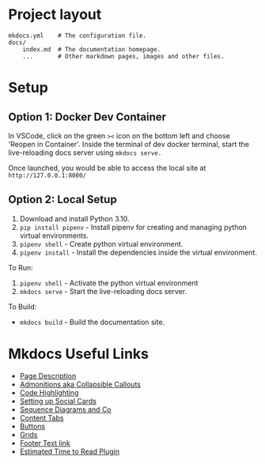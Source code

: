 # Project layout

    mkdocs.yml    # The configuration file.
    docs/
        index.md  # The documentation homepage.
        ...       # Other markdown pages, images and other files.

# Setup

## Option 1: Docker Dev Container

In VSCode, click on the green `><` icon on the bottom left and choose 'Reopen in Container'. Inside the terminal of dev docker terminal, start the live-reloading docs server using `mkdocs serve.` 

Once launched, you would be able to access the local site at `http://127.0.0.1:8000/`

## Option 2: Local Setup

1. Download and install Python 3.10. 
2. `pip install pipenv` - Install pipenv for creating and managing python virtual environments.
3. `pipenv shell` - Create python virtual environment.
4. `pipenv install` - Install the dependencies inside the virtual environment.

To Run:

1. `pipenv shell` - Activate the python virtual environment
2. `mkdocs serve` - Start the live-reloading docs server.

To Build:

- `mkdocs build` - Build the documentation site.

# Mkdocs Useful Links
- [Page Description](https://squidfunk.github.io/mkdocs-material/reference/#setting-the-page-description)
- [Admonitions aka Collapsible Callouts](https://squidfunk.github.io/mkdocs-material/reference/admonitions/)
- [Code Highlighting](https://squidfunk.github.io/mkdocs-material/reference/code-blocks/#usage)
- [Setting up Social Cards](https://squidfunk.github.io/mkdocs-material/setup/setting-up-social-cards/)
- [Sequence Diagrams and Co](https://squidfunk.github.io/mkdocs-material/reference/diagrams/)
- [Content Tabs](https://squidfunk.github.io/mkdocs-material/reference/content-tabs/)
- [Buttons](https://squidfunk.github.io/mkdocs-material/reference/buttons/)
- [Grids](https://squidfunk.github.io/mkdocs-material/reference/grids/)
- [Footer Text link](https://github.com/squidfunk/mkdocs-material/issues/5134#issuecomment-1453316243)
- [Estimated Time to Read Plugin](https://github.com/ntt4/mkdocs-timetoread-plugin/tree/main)

  